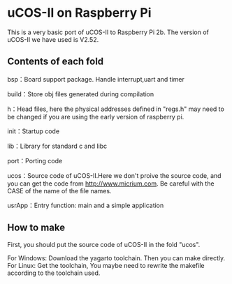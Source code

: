# uCOS-II on Raspberry Pi

This is a very basic port of uCOS-II to Raspberry Pi 2b. The version of uCOS-II we have used is V2.52.  

## Contents of each fold

bsp：Board support package. Handle interrupt,uart and timer

build：Store obj files generated during compilation

h：Head files, here the physical addresses defined in "regs.h" may need to be changed if you are using the early version of raspberry pi.

init：Startup code

lib：Library for standard c and libc 

port：Porting code 

ucos：Source code of uCOS-II.Here we don't proive the source code, and you can get the code from http://www.micrium.com. Be careful with the CASE of the name of the file names.

usrApp：Entry function: main and a simple application


## How to make
First, you should put the source code of uCOS-II in the fold "ucos".

For Windows: Download the yagarto toolchain. Then you can make directly.
For Linux: Get the toolchain, You maybe need to rewrite the makefile according to the toolchain used.
